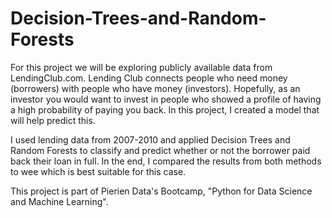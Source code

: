 # Decision-Trees-and-Random-Forests

For this project we will be exploring publicly available data from LendingClub.com. Lending Club connects people who need money (borrowers) with people who have money (investors). Hopefully, as an investor you would want to invest in people who showed a profile of having a high probability of paying you back. In this project, I created a model that will help predict this.

I used lending data from 2007-2010 and applied Decision Trees and Random Forests to classify and predict whether or not the borrower paid back their loan in full. In the end, I compared the results from both methods to wee which is best suitable for this case.

This project is part of Pierien Data's Bootcamp, "Python for Data Science and Machine Learning".
